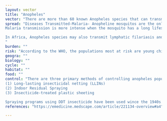 ```yaml
---
layout: vector
title: "Anopheles"
vector: "There are more than 60 known Anopheles species that can transmit disease. "
spread: "Diseases Transmitted-Malaria- Anopheline mosquitos are the only vectors of the malaria-spreading Plasmodium parasites.
Malaria transmission is more intense when the mosquito has a long lifespan and gets used to only biting humans.

In Africa, Anopheles species may also transmit lymphatic filariasis and chikungunya.
"
burden: ""
risk: "According to the WHO, the populations most at risk are young children, pregnant women, people living with HIV, people affected by humanitarian emergencies and natural disasters, and non-immune travelers moving into endemic areas."
geogra: ""
biology: ""
cycle: ""
habitat: ""
food: ""
control: "There are three primary methods of controlling anopheles populations...
(1) Long-lasting insecticidal netting (LLINs)
(2) Indoor Residual Spraying
(3) Insecticide-treated plastic sheeting

Spraying programs using DDT insecticide have been used wince the 1940s. Anopheles may be gaining resistance to approved DDT alternatives, such as pyrethroids. "
references: "https://emedicine.medscape.com/article/221134-overview#a4"

---
```

